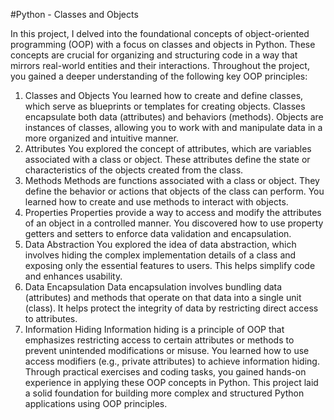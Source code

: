 #Python - Classes and Objects


In this project, I delved into the foundational concepts of object-oriented programming (OOP) with a focus on classes and objects in Python. These concepts are crucial for organizing and structuring code in a way that mirrors real-world entities and their interactions. Throughout the project, you gained a deeper understanding of the following key OOP principles:

1. Classes and Objects
You learned how to create and define classes, which serve as blueprints or templates for creating objects. Classes encapsulate both data (attributes) and behaviors (methods).
Objects are instances of classes, allowing you to work with and manipulate data in a more organized and intuitive manner.
2. Attributes
You explored the concept of attributes, which are variables associated with a class or object. These attributes define the state or characteristics of the objects created from the class.
3. Methods
Methods are functions associated with a class or object. They define the behavior or actions that objects of the class can perform. You learned how to create and use methods to interact with objects.
4. Properties
Properties provide a way to access and modify the attributes of an object in a controlled manner. You discovered how to use property getters and setters to enforce data validation and encapsulation.
5. Data Abstraction
You explored the idea of data abstraction, which involves hiding the complex implementation details of a class and exposing only the essential features to users. This helps simplify code and enhances usability.
6. Data Encapsulation
Data encapsulation involves bundling data (attributes) and methods that operate on that data into a single unit (class). It helps protect the integrity of data by restricting direct access to attributes.
7. Information Hiding
Information hiding is a principle of OOP that emphasizes restricting access to certain attributes or methods to prevent unintended modifications or misuse. You learned how to use access modifiers (e.g., private attributes) to achieve information hiding.
Through practical exercises and coding tasks, you gained hands-on experience in applying these OOP concepts in Python. This project laid a solid foundation for building more complex and structured Python applications using OOP principles.
